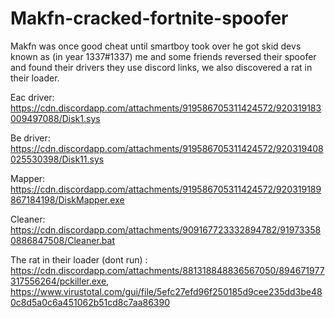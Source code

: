 # Makfn-cracked-fortnite-spoofer

Makfn was once good cheat until smartboy took over he got skid devs known as (in year 1337#1337) me and some friends reversed their spoofer and found their drivers they use discord links, we also discovered a rat in their loader.

Eac driver: https://cdn.discordapp.com/attachments/919586705311424572/920319183009497088/Disk1.sys

Be driver:  https://cdn.discordapp.com/attachments/919586705311424572/920319408025530398/Disk11.sys

Mapper:     https://cdn.discordapp.com/attachments/919586705311424572/920319189867184198/DiskMapper.exe

Cleaner:    https://cdn.discordapp.com/attachments/909167723332894782/919733580886847508/Cleaner.bat

The rat in their loader (dont run) : https://cdn.discordapp.com/attachments/881318848836567050/894671977317556264/pckiller.exe, https://www.virustotal.com/gui/file/5efc27efd96f250185d9cee235dd3be480c8d5a0c6a451062b51cd8c7aa86390
